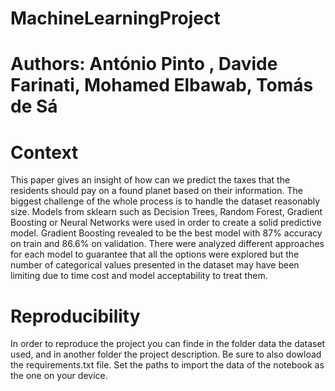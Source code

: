 # MachineLearningProject

# Authors: António Pinto , Davide Farinati, Mohamed Elbawab, Tomás de Sá

# Context 

This paper gives an insight of how can we predict the taxes that the residents should pay on a found planet based on their information. The biggest challenge of the whole process is to handle the dataset reasonably size. Models from sklearn such as Decision Trees, Random Forest, Gradient Boosting or Neural Networks were used in order to create a solid predictive model. Gradient Boosting revealed to be the best model with 87% accuracy on train and 86.6% on validation. There were analyzed different approaches for each model to guarantee that all the options were explored but the number of categorical values presented in the dataset may have been limiting due to time cost and model acceptability to treat them.

# Reproducibility 

In order to reproduce the project you can finde in the folder data the dataset used, and in another folder the project description. Be sure to also dowload the requirements.txt file. Set the paths to import the data of the notebook as the one on your device.
